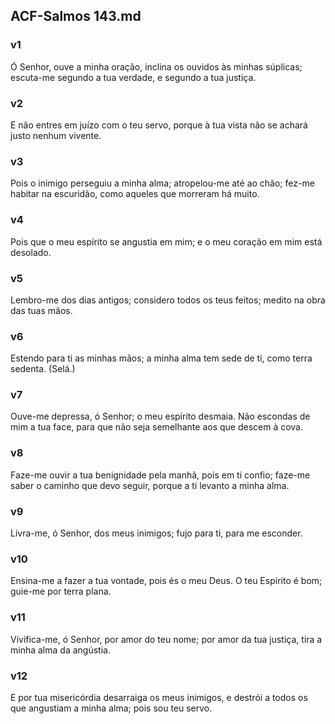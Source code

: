 ## ACF-Salmos 143.md
### v1
 Ó Senhor, ouve a minha oração, inclina os ouvidos às minhas súplicas; escuta-me segundo a tua verdade, e segundo a tua justiça.
### v2
 E não entres em juízo com o teu servo, porque à tua vista não se achará justo nenhum vivente.
### v3
 Pois o inimigo perseguiu a minha alma; atropelou-me até ao chão; fez-me habitar na escuridão, como aqueles que morreram há muito.
### v4
 Pois que o meu espírito se angustia em mim; e o meu coração em mim está desolado.
### v5
 Lembro-me dos dias antigos; considero todos os teus feitos; medito na obra das tuas mãos.
### v6
 Estendo para ti as minhas mãos; a minha alma tem sede de ti, como terra sedenta. (Selá.)
### v7
 Ouve-me depressa, ó Senhor; o meu espírito desmaia. Não escondas de mim a tua face, para que não seja semelhante aos que descem à cova.
### v8
 Faze-me ouvir a tua benignidade pela manhã, pois em ti confio; faze-me saber o caminho que devo seguir, porque a ti levanto a minha alma.
### v9
 Livra-me, ó Senhor, dos meus inimigos; fujo para ti, para me esconder.
### v10
 Ensina-me a fazer a tua vontade, pois és o meu Deus. O teu Espírito é bom; guie-me por terra plana.
### v11
 Vivifica-me, ó Senhor, por amor do teu nome; por amor da tua justiça, tira a minha alma da angústia.
### v12
 E por tua misericórdia desarraiga os meus inimigos, e destrói a todos os que angustiam a minha alma; pois sou teu servo.
